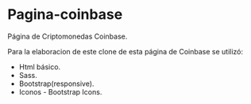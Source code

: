 # Pagina-coinbase
Página de Criptomonedas Coinbase.

Para la elaboracion de este clone de esta página de Coinbase se utilizó:

* Html básico. 
* Sass.
* Bootstrap(responsive).
* Iconos - Bootstrap Icons.
